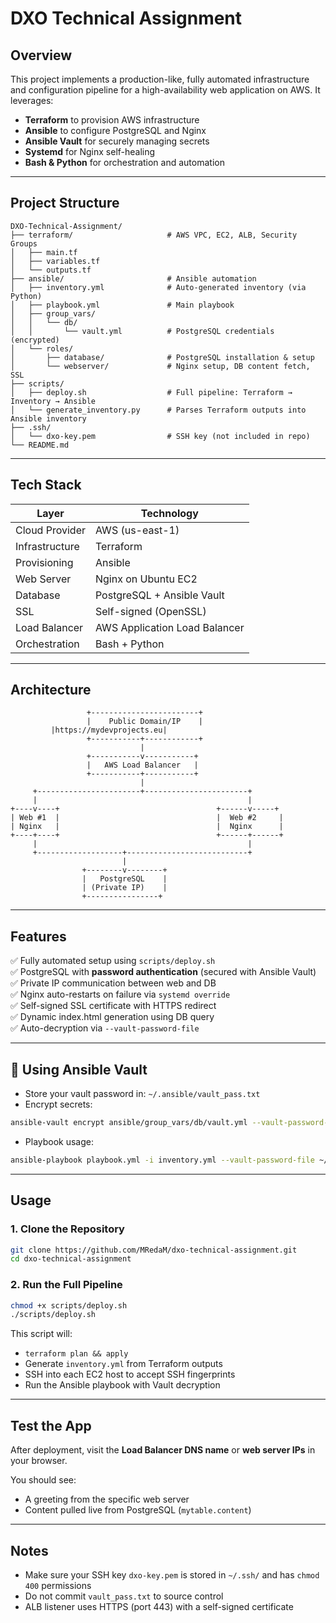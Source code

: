 
# DXO Technical Assignment

## Overview

This project implements a production-like, fully automated infrastructure and configuration pipeline for a high-availability web application on AWS. It leverages:

- **Terraform** to provision AWS infrastructure
- **Ansible** to configure PostgreSQL and Nginx
- **Ansible Vault** for securely managing secrets
- **Systemd** for Nginx self-healing
- **Bash & Python** for orchestration and automation

---

## Project Structure

```
DXO-Technical-Assignment/
├── terraform/                     # AWS VPC, EC2, ALB, Security Groups
│   ├── main.tf
│   ├── variables.tf
│   └── outputs.tf
├── ansible/                       # Ansible automation
│   ├── inventory.yml              # Auto-generated inventory (via Python)
│   ├── playbook.yml               # Main playbook
│   ├── group_vars/
│   │   └── db/
│   │       └── vault.yml          # PostgreSQL credentials (encrypted)
│   └── roles/
│       ├── database/              # PostgreSQL installation & setup
│       └── webserver/             # Nginx setup, DB content fetch, SSL
├── scripts/
│   ├── deploy.sh                  # Full pipeline: Terraform → Inventory → Ansible
│   └── generate_inventory.py      # Parses Terraform outputs into Ansible inventory
├── .ssh/
│   └── dxo-key.pem                # SSH key (not included in repo)
└── README.md
```

---

## Tech Stack

| Layer           | Technology                   |
|----------------|------------------------------|
| Cloud Provider | AWS (us-east-1)              |
| Infrastructure | Terraform                    |
| Provisioning   | Ansible                      |
| Web Server     | Nginx on Ubuntu EC2          |
| Database       | PostgreSQL + Ansible Vault   |
| SSL            | Self-signed (OpenSSL)        |
| Load Balancer  | AWS Application Load Balancer |
| Orchestration  | Bash + Python                |

---

## Architecture

```
                 +------------------------+
                 |    Public Domain/IP    | 
		 |https://mydevprojects.eu|
                 +-----------+------------+
                             |
                 +-----------v-----------+
                 |   AWS Load Balancer   |
                 +-----------+-----------+
                             |
     +-----------------------+-----------------------+
     |                                               |
+----v----+                                   +------v-----+
| Web #1  |                                   |  Web #2     |
| Nginx   |                                   |  Nginx      |
+----+----+                                   +------+------+
     |                                               |
     +-------------------+---------------------------+
                         |
                +--------v--------+
                |   PostgreSQL    |
                | (Private IP)    |
                +----------------+
```

---

## Features

✅ Fully automated setup using `scripts/deploy.sh`  
✅ PostgreSQL with **password authentication** (secured with Ansible Vault)  
✅ Private IP communication between web and DB  
✅ Nginx auto-restarts on failure via `systemd override`  
✅ Self-signed SSL certificate with HTTPS redirect  
✅ Dynamic index.html generation using DB query  
✅ Auto-decryption via `--vault-password-file`  

---


## 🔐 Using Ansible Vault

- Store your vault password in: `~/.ansible/vault_pass.txt`
- Encrypt secrets:

```bash
ansible-vault encrypt ansible/group_vars/db/vault.yml --vault-password-file ~/.ansible/vault_pass.txt
```

- Playbook usage:

```bash
ansible-playbook playbook.yml -i inventory.yml --vault-password-file ~/.ansible/vault_pass.txt
```

---

## Usage

### 1. Clone the Repository

```bash
git clone https://github.com/MRedaM/dxo-technical-assignment.git
cd dxo-technical-assignment
```

### 2. Run the Full Pipeline

```bash
chmod +x scripts/deploy.sh
./scripts/deploy.sh
```

This script will:

- `terraform plan && apply`
- Generate `inventory.yml` from Terraform outputs
- SSH into each EC2 host to accept SSH fingerprints
- Run the Ansible playbook with Vault decryption

---

## Test the App

After deployment, visit the **Load Balancer DNS name** or **web server IPs** in your browser.

You should see:

- A greeting from the specific web server
- Content pulled live from PostgreSQL (`mytable.content`)

---

## Notes

- Make sure your SSH key `dxo-key.pem` is stored in `~/.ssh/` and has `chmod 400` permissions
- Do not commit `vault_pass.txt` to source control
- ALB listener uses HTTPS (port 443) with a self-signed certificate